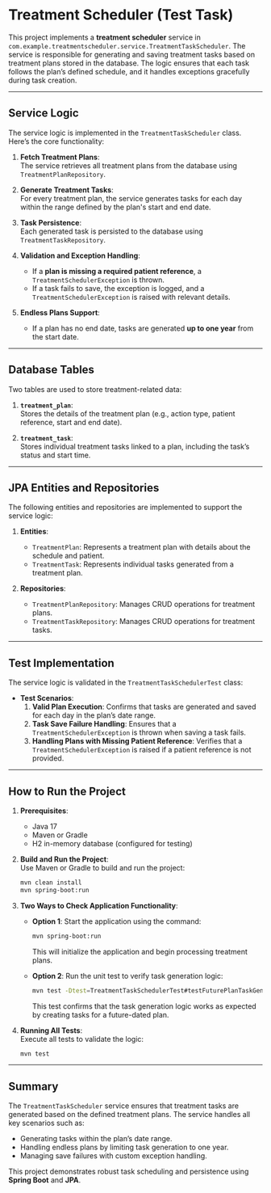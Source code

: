 
# Treatment Scheduler (Test Task)

This project implements a **treatment scheduler** service in `com.example.treatmentscheduler.service.TreatmentTaskScheduler`. The service is responsible for generating and saving treatment tasks based on treatment plans stored in the database. The logic ensures that each task follows the plan’s defined schedule, and it handles exceptions gracefully during task creation.

---

## **Service Logic**

The service logic is implemented in the `TreatmentTaskScheduler` class. Here’s the core functionality:

1. **Fetch Treatment Plans**:  
   The service retrieves all treatment plans from the database using `TreatmentPlanRepository`.

2. **Generate Treatment Tasks**:  
   For every treatment plan, the service generates tasks for each day within the range defined by the plan's start and end date.

3. **Task Persistence**:  
   Each generated task is persisted to the database using `TreatmentTaskRepository`.

4. **Validation and Exception Handling**:
    - If a **plan is missing a required patient reference**, a `TreatmentSchedulerException` is thrown.
    - If a task fails to save, the exception is logged, and a `TreatmentSchedulerException` is raised with relevant details.

5. **Endless Plans Support**:
    - If a plan has no end date, tasks are generated **up to one year** from the start date.

---

## **Database Tables**

Two tables are used to store treatment-related data:

1. **`treatment_plan`**:  
   Stores the details of the treatment plan (e.g., action type, patient reference, start and end date).

2. **`treatment_task`**:  
   Stores individual treatment tasks linked to a plan, including the task’s status and start time.

---

## **JPA Entities and Repositories**

The following entities and repositories are implemented to support the service logic:

1. **Entities**:
    - `TreatmentPlan`: Represents a treatment plan with details about the schedule and patient.
    - `TreatmentTask`: Represents individual tasks generated from a treatment plan.

2. **Repositories**:
    - `TreatmentPlanRepository`: Manages CRUD operations for treatment plans.
    - `TreatmentTaskRepository`: Manages CRUD operations for treatment tasks.

---

## **Test Implementation**

The service logic is validated in the `TreatmentTaskSchedulerTest` class:

- **Test Scenarios**:
    1. **Valid Plan Execution**: Confirms that tasks are generated and saved for each day in the plan’s date range.
    2. **Task Save Failure Handling**: Ensures that a `TreatmentSchedulerException` is thrown when saving a task fails.
    3. **Handling Plans with Missing Patient Reference**: Verifies that a `TreatmentSchedulerException` is raised if a patient reference is not provided.

---

## **How to Run the Project**

1. **Prerequisites**:
    - Java 17
    - Maven or Gradle
    - H2 in-memory database (configured for testing)

2. **Build and Run the Project**:  
   Use Maven or Gradle to build and run the project:

   ```bash
   mvn clean install
   mvn spring-boot:run
   ```

3. **Two Ways to Check Application Functionality**:

   - **Option 1**: Start the application using the command:

     ```bash
     mvn spring-boot:run
     ```

     This will initialize the application and begin processing treatment plans.

   - **Option 2**: Run the unit test to verify task generation logic:

     ```bash
     mvn test -Dtest=TreatmentTaskSchedulerTest#testFuturePlanTaskGeneration
     ```

     This test confirms that the task generation logic works as expected by creating tasks for a future-dated plan.

4. **Running All Tests**:  
   Execute all tests to validate the logic:

   ```bash
   mvn test
   ```
---

## **Summary**

The `TreatmentTaskScheduler` service ensures that treatment tasks are generated based on the defined treatment plans. The service handles all key scenarios such as:
- Generating tasks within the plan’s date range.
- Handling endless plans by limiting task generation to one year.
- Managing save failures with custom exception handling.

This project demonstrates robust task scheduling and persistence using **Spring Boot** and **JPA**.
